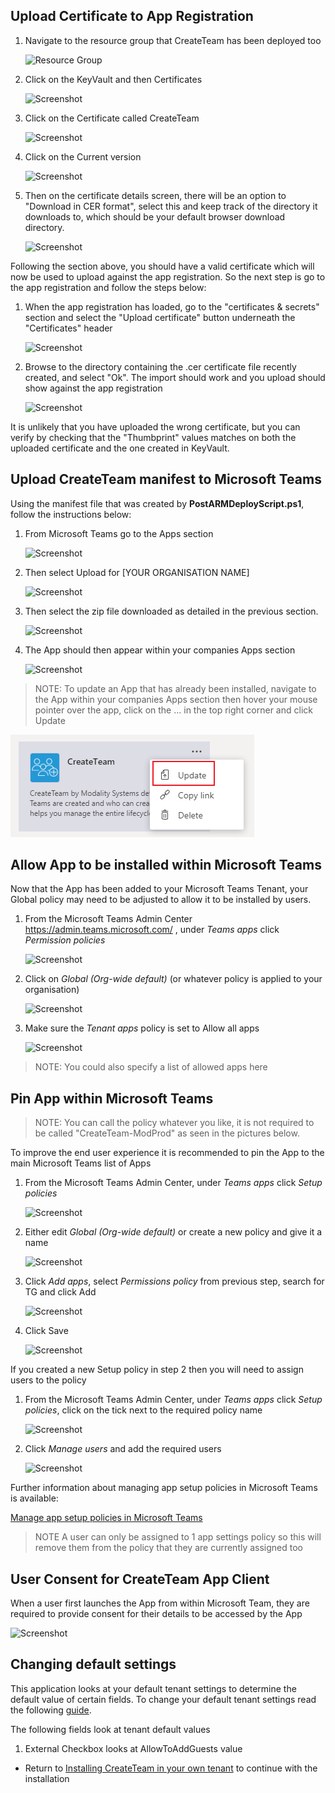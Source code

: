 ## Upload Certificate to App Registration

1. Navigate to the resource group that CreateTeam has been deployed too
   
   ![Resource Group](../images/customerHosted/armDeployRG2.png)

1. Click on the KeyVault and then Certificates
   
   ![Screenshot](../images/customerHosted/certificateKeyVault.png)

1. Click on the Certificate called CreateTeam
   
   ![Screenshot](../images/customerHosted/certificateGenerationOpen.png)

1. Click on the Current version

   ![Screenshot](../images/customerHosted/certificateGenerationOpen2.png)

1. Then on the certificate details screen, there will be an option to "Download in CER format", select this and keep track of the directory it downloads to, which should be your default browser download directory.

   ![Screenshot](../images/customerHosted/certificateDownload.png)

Following the section above, you should have a valid certificate which will now be used to upload against the app registration. So the next step is go to the app registration and follow the steps below:

1. When the app registration has loaded, go to the "certificates & secrets" section and select the "Upload certificate" button underneath the "Certificates" header

   ![Screenshot](../images/customerHosted/certificateUploadToAppReg.png)

1. Browse to the directory containing the .cer certificate file recently created, and select "Ok". The import should work and you upload should show against the app registration

   ![Screenshot](../images/customerHosted/certificateUploadedToAppReg.png)

It is unlikely that you have uploaded the wrong certificate, but you can verify by checking that the "Thumbprint" values matches on both the uploaded certificate and the one created in KeyVault.

## Upload CreateTeam manifest to Microsoft Teams

Using the manifest file that was created by **PostARMDeployScript.ps1**, follow the instructions below:

1. From Microsoft Teams go to the Apps section

   ![Screenshot](../images/teams-apps.png)

1. Then select Upload for [YOUR ORGANISATION NAME]

   ![Screenshot](../images/apps-upload.png)

1. Then select the zip file downloaded as detailed in the previous section.

   ![Screenshot](../images/upload-open.png)

1. The App should then appear within your companies Apps section

   ![Screenshot](../images/app-deployed.png)

> NOTE: To update an App that has already been installed, navigate to the App within your companies Apps section then hover your mouse pointer over the app, click on the ... in the top right corner and click Update

![Screenshot](../images/app-update.png)

## Allow App to be installed within Microsoft Teams

Now that the App has been added to your Microsoft Teams Tenant, your Global policy may need to be adjusted to allow it to be installed by users.

1. From the Microsoft Teams Admin Center https://admin.teams.microsoft.com/ , under _Teams apps_ click _Permission policies_

   ![Screenshot](../images/admin-perm-pols.png)

1. Click on _Global (Org-wide default)_ (or whatever policy is applied to your organisation)

   ![Screenshot](../images/app-perm-pols.png)

1. Make sure the _Tenant apps_ policy is set to Allow all apps

   ![Screenshot](../images/tenant-apps.png)

> NOTE: You could also specify a list of allowed apps here

## Pin App within Microsoft Teams

> NOTE: You can call the policy whatever you like, it is not required to be called "CreateTeam-ModProd" as seen in the pictures below.

To improve the end user experience it is recommended to pin the App to the main Microsoft Teams list of Apps

1. From the Microsoft Teams Admin Center, under _Teams apps_ click _Setup policies_

   ![Screenshot](../images/admin-setup-pols.png)

1. Either edit _Global (Org-wide default)_ or create a new policy and give it a name

   ![Screenshot](../images/pinned-apps-notg.png)

1. Click _Add apps_, select _Permissions policy_ from previous step, search for TG and click Add

   ![Screenshot](../images/add-pinned-apps.png)

1. Click Save

   ![Screenshot](../images/pinned-apps-complete.png)

If you created a new Setup policy in step 2 then you will need to assign users to the policy

1. From the Microsoft Teams Admin Center, under _Teams apps_ click _Setup policies_, click on the tick next to the required policy name

   ![Screenshot](../images/admin-setup-pols-users.png)

1. Click _Manage users_ and add the required users

   ![Screenshot](../images/manage-users.png)

Further information about managing app setup policies in Microsoft Teams is available:

[Manage app setup policies in Microsoft Teams](https://docs.microsoft.com/en-us/microsoftteams/teams-app-setup-policies)

> NOTE A user can only be assigned to 1 app settings policy so this will remove them from the policy that they are currently assigned too

## User Consent for CreateTeam App Client

When a user first launches the App from within Microsoft Team, they are required to provide consent for their details to be accessed by the App

![Screenshot](../images/teams-consent.png)

## Changing default settings

This application looks at your default tenant settings to determine the default value of certain fields. To change your default tenant settings read the following [guide](https://docs.microsoft.com/en-us/graph/api/resources/groupsetting?view=graph-rest-1.0).

The following fields look at tenant default values

1. External Checkbox looks at AllowToAddGuests value

* Return to [Installing CreateTeam in your own tenant](README.md) to continue with the installation